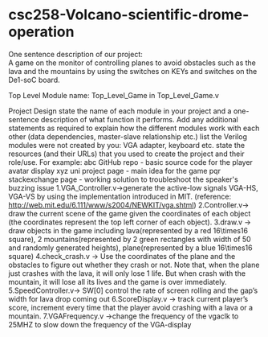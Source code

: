 # csc258-Volcano-scientific-drome-operation

One sentence description of our project:  
A game on the monitor of controlling planes to avoid obstacles such as the lava and the mountains by using the switches on KEYs and switches on the De1-soC board.

Top Level Module name: Top_Level_Game in Top_Level_Game.v

Project Design
state the name of each module in your project and a one-sentence description of what function it performs. Add any additional statements as required to explain how the different modules work with each other (data dependencies, master-slave relationship etc.)
list the Verilog modules were not created by you: VGA adapter, keyboard etc.
state the resources (and their URLs) that you used to create the project and their role/use. For example:
abc GitHub repo - basic source code for the player avatar display
xyz uni project page - main idea for the game
pqr stackexchange page - working solution to troubleshoot the speaker's buzzing issue
1.VGA_Controller.v->generate the active-low signals VGA-HS, VGA-VS by using the implementation introduced in MIT.
(reference: http://web.mit.edu/6.111/www/s2004/NEWKIT/vga.shtml)
2.Controller.v-> draw the current scene of the game given the coordinates of each object (the coordinates represent the top left corner of each object).
3.draw.v -> draw objects in the game including lava(represented by a red 16\times16 square), 2 mountains(represented by 2 green rectangles with width of 50 and randomly generated heights), plane(represented by a blue 16\times16 square)
4.check_crash.v -> Use the coordinates of the plane and the obstacles to figure out whether they crash or not. Note that, when the plane just crashes with the lava, it will only lose 1 life. But when crash with the mountain, it will lose all its lives and the game is over immediately.
5.SpeedController.v-> SW[0] control the rate of screen rolling and the gap’s width for lava drop coming out 
6.ScoreDisplay.v -> track current player’s score, increment every time that the player avoid crashing with a lava or a mountain.
7.VGAFrequency.v ->change the frequency of the vgaclk to 25MHZ to slow down the frequency of the VGA-display

